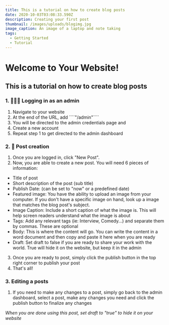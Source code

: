 ```yaml
---
title: This is a tutorial on how to create blog posts
date: 2020-10-03T03:08:33.590Z
description: Creating your first post
thumbnail: /images/uploads/blogimg.jpg
image_caption: An image of a laptop and note taking
tags:
  - Getting Started
  - Tutorial
---
```

# Welcome to Your Website!

## This is a tutorial on how to create blog posts

### 1. 👨🏽‍💻 Logging in as an admin

1. Navigate to your website
2. At the end of the URL, add \`\`\`\`"/admin"\`\`\`\`
3. You will be directed to the admin credentials page and
4. Create a new account
5. Repeat step 1 to get directed to the admin dashboard

### 2. 📝 Post creation

1. Once you are logged in, click "New Post".
2. Now, you are able to create a new post. You will need 6 pieces of information:

* Title of post
* Short description of the post (sub title)
* Publish Date: (can be set to "now" or a predefined date)
* Featured image: You have the ability to upload an image from your computer. If you don't have a specific image on hand, look up a image that matches the blog post's subject.
* Image Caption: Include a short caption of what the image is. This will help screen readers understand what the image is about
* Tags: Add any relevant tags (ie: Interview, Comedy...) and separate them by commas. These are optional
* Body: This is where the content will go. You can write the content in a word document and then copy and paste it here when you are ready
* Draft: Set draft to false if you are ready to share your work with the world. True will hide it on the website, but keep it in the admin

3. Once you are ready to post, simply click the publish button in the top right corner to publish your post
4. That's all!

### 3. Editing a posts

1. If you need to make any changes to a post, simply go back to the admin dashboard, select a post, make any changes you need and click the publish button to finalize any changes



*When you are done using this post, set draft to "true" to hide it on your website*
